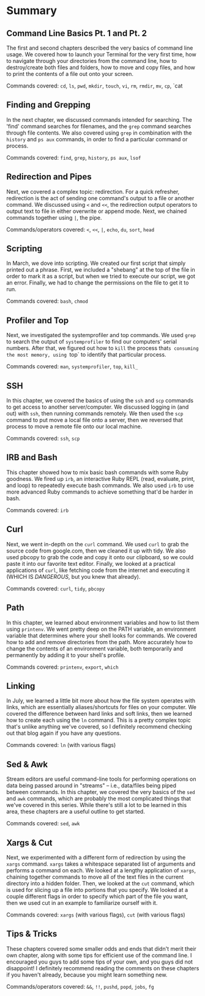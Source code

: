 # Summary

## Command Line Basics Pt. 1 and Pt. 2

The first and second chapters described the very basics of command line usage. We covered how to launch your Terminal for the very first time, how to navigate through your directories from the command line,  how to destroy/create both files and folders, how to move and copy files, and how to print the contents of a file out onto your screen.

Commands covered: `cd`, `ls`, `pwd`, `mkdir`, `touch`, `vi`, `rm`, `rmdir`, `mv`, `cp`, `cat

## Finding and Grepping

In the next chapter, we discussed commands intended for searching. The 'find' command searches for filenames, and the `grep` command searches through file contents. We also covered using `grep` in combination with the `history` and `ps aux` commands, in order to find a particular command or process.

Commands covered: `find`, `grep`, `history`, `ps aux`, `lsof`

## Redirection and Pipes

Next, we covered a complex topic: redirection. For a quick refresher, redirection is the act of sending one command's output to a file or another command. We discussed using `<` and `<<`, the redirection output operators to output text to file in either overwrite or append mode. Next, we chained commands together using `|`, the pipe.

Commands/operators covered: `<`, `<<`, `|`, `echo`, `du`, `sort`, `head`

## Scripting

In March, we dove into scripting. We created our first script that simply printed out a phrase. First, we included a "shebang" at the top of the file in order to mark it as a script, but when we tried to execute our script, we got an error. Finally, we had to change the permissions on the file to get it to run.

Commands covered: `bash`, `chmod`

## Profiler and Top

Next, we investigated the systemprofiler and top commands. We used `grep` to search the output of `systemprofiler` to find our computers' serial numbers. After that, we figured out how to `kill` the process that`s consuming the most memory, using `top` to identify that particular process.

Commands covered: `man`, `systemprofiler`, `top`, `kill_`

## SSH

In this chapter, we covered the basics of using the `ssh` and `scp` commands to get access to another server/computer. We discussed logging in (and out) with `ssh`, then running commands remotely. We then used the `scp` command to put move a local file onto a server, then we reversed that process to move a remote file onto our local machine.

Commands covered: `ssh`, `scp`

## IRB and Bash

This chapter showed how to mix basic bash commands with some Ruby goodness. We fired up `irb`, an interactive Ruby REPL (read, evaluate, print, and loop) to repeatedly execute bash commands. We also used `irb` to use more advanced Ruby commands to achieve something that'd be harder in bash.

Commands covered: `irb`

## Curl

Next, we went in-depth on the `curl` command. We used `curl` to grab the source code from google.com, then we cleaned it up with tidy. We also used pbcopy to grab the code and copy it onto our clipboard, so we could paste it into our favorite text editor. Finally, we looked at a practical applications of `curl`, like fetching code from the internet and executing it (WHICH IS *DANGEROUS*, but you knew that already).

Commands covered: `curl`, `tidy`, `pbcopy`

## Path

In this chapter, we learned about environment variables and how to list them using `printenv`. We went pretty deep on the PATH variable, an environment variable that determines where your shell looks for commands. We covered how to add and remove directories from the path. More accurately how to change the contents of an environment variable, both temporarily and permanently by adding it to your shell's profile.

Commands covered: `printenv`, `export`, `which`

## Linking

In July, we learned a little bit more about how the file system operates with links, which are essentially aliases/shortcuts for files on your computer. We covered the difference between hard links and soft links, then we learned how to create each using the `ln` command. This is a pretty complex topic that's unlike anything we've covered, so I definitely recommend checking out that blog again if you have any questions.

Commands covered: `ln` (with various flags)

## Sed & Awk

Stream editors are useful command-line tools for performing operations on data being passed around in "streams" – i.e., data/files being piped between commands. In this chapter, we covered the very basics of the `sed` and `awk` commands, which are probably the most complicated things that we've covered in this series. While there's still a lot to be learned in this area, these chapters are a useful outline to get started.

Commands covered: `sed`, `awk`

## Xargs & Cut

Next, we experimented with a different form of redirection by using the `xargs` command. `xargs` takes a whitespace separated list of arguments and performs a command on each. We looked at a lengthy application of `xargs`, chaining together commands to move all of the text files in the current directory into a hidden folder. Then, we looked at the `cut` command, which is used for slicing up a file into portions that you specify. We looked at a couple different flags in order to specify which part of the file you want, then we used cut in an example to familiarize ourself with it.

Commands covered: `xargs` (with various flags), `cut` (with various flags)

## Tips & Tricks

These chapters covered some smaller odds and ends that didn't merit their own chapter, along with some tips for efficient use of the command line. I encouraged you guys to add some tips of your own, and you guys did not disappoint! I definitely recommend reading the comments on these chapters if you haven't already, because you might learn something new.

Commands/operators covered: `&&`, `!!`, `pushd`, `popd`, `jobs`, `fg`
